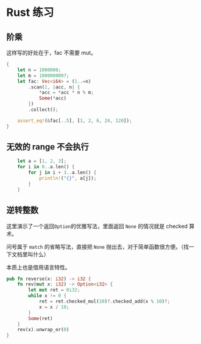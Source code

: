 # Rust 练习

## 阶乘

这样写的好处在于，fac 不需要 mut。

```rust
{
    let n = 1000000;
    let m = 1000000007;
    let fac: Vec<i64> = (1..=n)
        .scan(1, |acc, n| {
            *acc = *acc * n % m;
            Some(*acc)
        })
        .collect();

    assert_eq!(&fac[..5], [1, 2, 6, 24, 120]);
}
```

## 无效的 range 不会执行

```rust
    let a = [1, 2, 3];
    for i in 0..a.len() {
        for j in i + 3..a.len() {
            println!("{}", a[j]);
        }
    }
```

## 逆转整数

这里演示了一个返回`Option`的优雅写法，里面返回 `None` 的情况就是 checked 算术。

问号属于 `match` 的省略写法，直接把 `None` 抛出去，对于简单函数很方便。（找一下文档里叫什么）

本质上也是借用语言特性。

```rust
pub fn reverse(x: i32) -> i32 {
    fn rev(mut x: i32) -> Option<i32> {
        let mut ret = 0i32;
        while x != 0 {
            ret = ret.checked_mul(10)?.checked_add(x % 10)?;
            x = x / 10;
        }
        Some(ret)
    }
    rev(x).unwrap_or(0)
}
```
